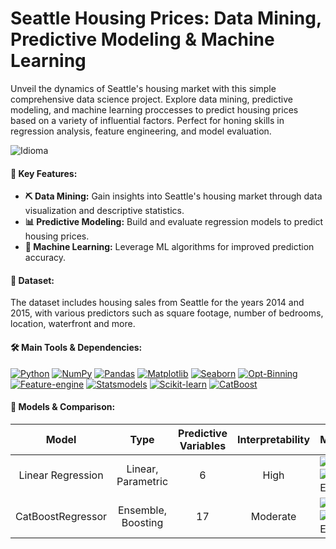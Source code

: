 # Seattle Housing Prices: Data Mining, Predictive Modeling & Machine Learning  

Unveil the dynamics of Seattle's housing market with this simple comprehensive data science project. Explore data mining, predictive modeling, and machine learning proccesses to predict housing prices based on a variety of influential factors. Perfect for honing skills in regression analysis, feature engineering, and model evaluation.

![Idioma](https://img.shields.io/badge/Notebooks_Language-Spanish-red)

#### 🚩 Key Features:

- **⛏️ Data Mining:** Gain insights into Seattle's housing market through data visualization and descriptive statistics.
- **📊 Predictive Modeling:** Build and evaluate regression models to predict housing prices.
- **🤖 Machine Learning:** Leverage ML algorithms for improved prediction accuracy.

#### 📂 Dataset:  
The dataset includes housing sales from Seattle for the years 2014 and 2015, with various predictors such as square footage, number of bedrooms, location, waterfront and more.

#### 🛠️ Main Tools & Dependencies:  
[![Python](https://img.shields.io/badge/Python-3.12.10-blue)](https://www.python.org/downloads/release/python-31210/) [![NumPy](https://img.shields.io/badge/NumPy-2.1.3-green)](https://numpy.org/) [![Pandas](https://img.shields.io/badge/Pandas-2.2.3-green)](https://pandas.pydata.org/) [![Matplotlib](https://img.shields.io/badge/Matplotlib-3.10.1-green)](https://matplotlib.org/) [![Seaborn](https://img.shields.io/badge/Seaborn-0.13.2-green)](https://seaborn.pydata.org/) [![Opt-Binning](https://img.shields.io/badge/OptBinning-0.20.1-green)](https://gnpalencia.org/optbinning/) [![Feature-engine](https://img.shields.io/badge/Feature--engine-1.8.3-green)](https://feature-engine.trainindata.com/en/latest/) [![Statsmodels](https://img.shields.io/badge/Statsmodels-0.14.4-green)](https://www.statsmodels.org/stable/index.html) [![Scikit-learn](https://img.shields.io/badge/Scikit--learn-1.6.1-green)](https://scikit-learn.org/) [![CatBoost](https://img.shields.io/badge/CatBoost-1.2.8-green)](https://catboost.ai/) 

#### 🤖 Models & Comparison:
| **Model** | **Type** | **Predictive Variables** | **Interpretability** | **Metrics** | **Main Purpose** |
|---|---|---|---|---|---|
| <div align="center"> Linear Regression | <div align="center"> Linear, Parametric | <div align="center"> 6 | <div align="center"> High | ![R²](https://img.shields.io/badge/R²-0.788-yellow) ![RMSE](https://img.shields.io/badge/RMSE-0.009-yellow) | <div align="center"> Baseline Benchmark |
| <div align="center"> CatBoostRegressor | <div align="center"> Ensemble, Boosting | <div align="center"> 17 | <div align="center"> Moderate | ![R²](https://img.shields.io/badge/R²-0.885-yellow) ![RMSE](https://img.shields.io/badge/RMSE-0.007-yellow) | <div align="center"> Best Performance |